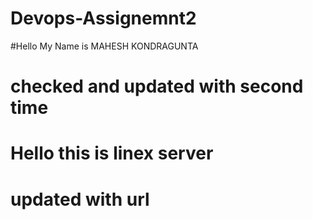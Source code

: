 # Devops-Assignemnt2

#Hello My Name is MAHESH KONDRAGUNTA
# checked and updated with second time
# Hello this is linex server 
# updated with url 
